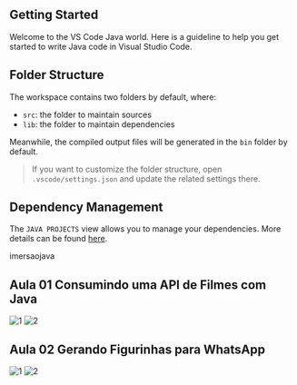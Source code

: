 ## Getting Started

Welcome to the VS Code Java world. Here is a guideline to help you get started to write Java code in Visual Studio Code.

## Folder Structure

The workspace contains two folders by default, where:

- `src`: the folder to maintain sources
- `lib`: the folder to maintain dependencies

Meanwhile, the compiled output files will be generated in the `bin` folder by default.

> If you want to customize the folder structure, open `.vscode/settings.json` and update the related settings there.

## Dependency Management

The `JAVA PROJECTS` view allows you to manage your dependencies. More details can be found [here](https://github.com/microsoft/vscode-java-dependency#manage-dependencies).

imersaojava

## Aula 01 Consumindo uma API de Filmes com Java
![1](https://user-images.githubusercontent.com/52221752/179817534-9f51ddad-42e4-4e65-80e9-5c357f2ba32c.PNG)
![2](https://user-images.githubusercontent.com/52221752/179817559-06f88c94-3db1-4716-b06d-bd3df522a1cd.PNG)

## Aula 02 Gerando Figurinhas para WhatsApp
![1](https://user-images.githubusercontent.com/52221752/180068829-6771e771-3930-4930-8e4c-149d84c5ac23.PNG)
![2](https://user-images.githubusercontent.com/52221752/180068845-ef53cc1a-2a75-470d-b50d-c933e3a60936.PNG)
